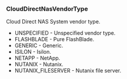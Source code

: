 ### CloudDirectNasVendorType
Cloud Direct NAS System vendor type.

- UNSPECIFIED - Unspecified vendor type.
- FLASHBLADE - Pure FlashBlade.
- GENERIC - Generic.
- ISILON - Isilon.
- NETAPP - NetApp.
- NUTANIX - Nutanix.
- NUTANIX_FILESERVER - Nutanix file server.
